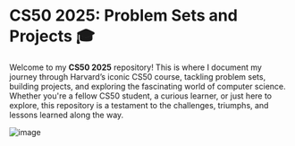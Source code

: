 # **CS50 2025: Problem Sets and Projects** 🎓

Welcome to my **CS50 2025** repository! This is where I document my journey through Harvard’s iconic CS50 course, tackling problem sets, building projects, and exploring the fascinating world of computer science. Whether you're a fellow CS50 student, a curious learner, or just here to explore, this repository is a testament to the challenges, triumphs, and lessons learned along the way.

![image](https://github.com/user-attachments/assets/4c098a81-269a-4eea-9685-872f0b917753)

